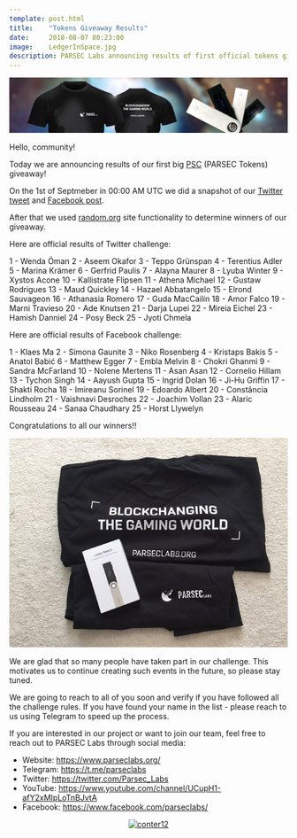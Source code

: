 ```yaml
---
template: post.html
title:    "Tokens Giveaway Results"
date:     2018-08-07 00:23:00
image:    LedgerInSpace.jpg
description: PARSEC Labs announcing results of first official tokens giveaway
---
```


<img src="/img/blog/Prizes.jpg" alt="Prizes">

Hello, community!

Today we are announcing results of our first big <a href="https://etherscan.io/token/0x9caa3424cb91900ef7ac41a7b04a246304c02d3a">PSC</a> (PARSEC Tokens) giveaway!

On the 1st of Septmeber in 00:00 AM UTC we did a snapshot of our <a href="https://twitter.com/parsec_labs/status/1027077071594553344?s=21">Twitter tweet</a> and <a href="https://www.facebook.com/148451045841505/posts/218719665481309/">Facebook post</a>.

After that we used <a href="https://www.random.org/">random.org</a> site functionality to determine winners of our giveaway.

Here are official results of Twitter challenge:

1 - Wenda Öman
2 - Aseem Okafor
3 - Teppo Grünspan
4 - Terentius Adler
5 - Marina Krämer
6 - Gerfrid Paulis
7 - Alayna Maurer
8 - Lyuba Winter
9 - Xystos Acone
10 - Kallistrate Flipsen
11 - Athena Michael
12 - Gustaw Rodrigues
13 - Maud Quickley
14 - Hazael Abbatangelo
15 - Elrond Sauvageon
16 - Athanasia Romero
17 - Guda MacCailín
18 - Amor Falco
19 - Marni Travieso
20 - Ade Knutsen
21 - Darja Lupei
22 - Mireia Eichel
23 - Hamish Danniel
24 - Posy Beck
25 - Jyoti Chmela

Here are official results of Facebook challenge:

1 - Klaes Ma
2 - Simona Gaunite
3 - Niko Rosenberg
4 - Kristaps Bakis
5 - Anatol Babić
6 - Matthew Egger
7 - Embla Melvin
8 - Chokri Ghanmi
9 - Sandra McFarland
10 - Nolene Mertens
11 - Asan Asan
12 - Cornelio Hillam
13 - Tychon Singh
14 - Aayush Gupta
15 - Ingrid Dolan
16 - Ji-Hu Griffin
17 - Shakti Rocha
18 - Imireanu Sorinel
19 - Edoardo Albert
20 - Constância Lindholm
21 - Vaishnavi Desroches
22 - Joachim Vollan
23 - Alaric Rousseau
24 - Sanaa Chaudhary
25 - Horst Llywelyn

Congratulations to all our winners!!

<img src="/img/blog/PrizesRealPhoto.jpg" alt="PrizesRealPhoto">

We are glad that so many people have taken part in our challenge. This motivates us to continue creating such events in the future, so please stay tuned.

We are going to reach to all of you soon and verify if you have followed all the challenge rules. If you have found your name in the list - please reach to us using Telegram to speed up the process.

If you are interested in our project or want to join our team, feel free to reach out to PARSEC Labs through social media: 

- Website: https://www.parseclabs.org/ 
- Telegram: https://t.me/parseclabs 
- Twitter: https://twitter.com/Parsec_Labs 
- YouTube: https://www.youtube.com/channel/UCupH1-afY2xMIpLoTnBJvtA 
- Facebook: https://www.facebook.com/parsecIabs/

<div align=center><a href='https://www.counter12.com'><img src='https://www.counter12.com/img-Ax7Dab36692b756C-26.gif' border='0' alt='conter12'></a><script type='text/javascript' src='https://www.counter12.com/ad.js?id=Ax7Dab36692b756C'></script></div>